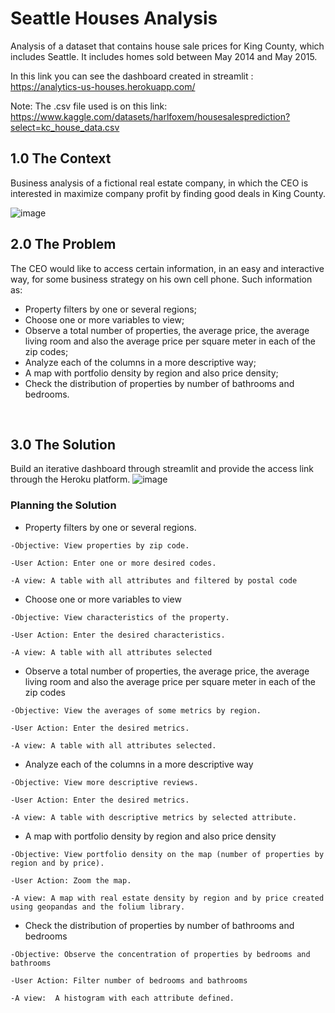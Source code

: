 # Seattle Houses Analysis
 Analysis of a dataset that contains house sale prices for King County, which includes Seattle. It includes homes sold between May 2014 and May 2015.
 
 
In this link you can see the dashboard created in streamlit : https://analytics-us-houses.herokuapp.com/
 

Note:
The .csv file used is on this link: https://www.kaggle.com/datasets/harlfoxem/housesalesprediction?select=kc_house_data.csv

## 1.0 The Context
 Business analysis of a fictional real estate company, in which the CEO is interested in maximize company profit by finding good deals in King County.
 
![image](https://user-images.githubusercontent.com/124091702/216186114-7d7a7dc9-558c-48b9-bcb1-a2bc062369de.png)




## 2.0 The Problem

  The CEO would like to access certain information, in an easy and interactive way, for some business strategy on his own cell phone. Such information as:
   
   - Property filters by one or several regions;
   - Choose one or more variables to view;
   - Observe a total number of properties, the average price, the average living room and also the average price per square meter in each of the zip codes;
   - Analyze each of the columns in a more descriptive way;
   - A map with portfolio density by region and also price density;
   - Check the distribution of properties by number of bathrooms and bedrooms.
  
  <br>
  
  ## 3.0 The Solution
  
  Build an iterative dashboard through streamlit and provide the access link through the Heroku platform.
  ![image](https://user-images.githubusercontent.com/124091702/216185715-8004d531-876f-4c79-bb24-83b86470222a.png)

### Planning the Solution

   - Property filters by one or several regions.
 
    -Objective: View properties by zip code.
    
    -User Action: Enter one or more desired codes.

    -A view: A table with all attributes and filtered by postal code
    
   - Choose one or more variables to view
   
    -Objective: View characteristics of the property.
    
    -User Action: Enter the desired characteristics.
    
    -A view: A table with all attributes selected

   - Observe a total number of properties, the average price, the average living room and also the average price per square meter in each of the zip codes
   
    -Objective: View the averages of some metrics by region.
    
    -User Action: Enter the desired metrics.
    
    -A view: A table with all attributes selected.
    
   - Analyze each of the columns in a more descriptive way
   
    -Objective: View more descriptive reviews.
    
    -User Action: Enter the desired metrics.
    
    -A view: A table with descriptive metrics by selected attribute.
    
   - A map with portfolio density by region and also price density
   
    -Objective: View portfolio density on the map (number of properties by region and by price).
    
    -User Action: Zoom the map.
    
    -A view: A map with real estate density by region and by price created using geopandas and the folium library.
    
   - Check the distribution of properties by number of bathrooms and bedrooms
   
    -Objective: Observe the concentration of properties by bedrooms and bathrooms
    
    -User Action: Filter number of bedrooms and bathrooms
    
    -A view:  A histogram with each attribute defined.
